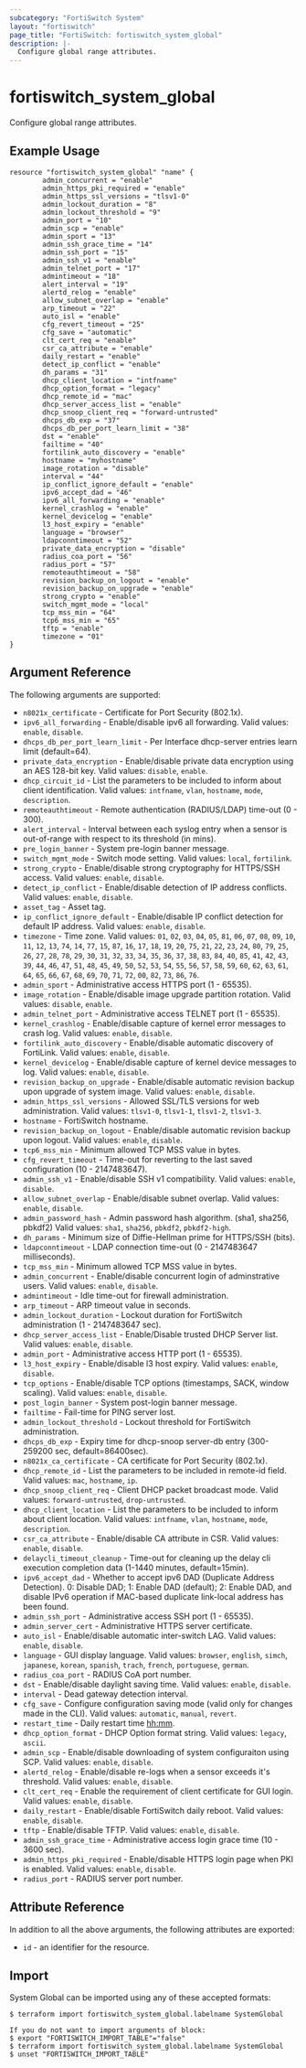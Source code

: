 ```yaml
---
subcategory: "FortiSwitch System"
layout: "fortiswitch"
page_title: "FortiSwitch: fortiswitch_system_global"
description: |-
  Configure global range attributes.
---
```


# fortiswitch_system_global
Configure global range attributes.

## Example Usage

```hcl
resource "fortiswitch_system_global" "name" {
        admin_concurrent = "enable"
        admin_https_pki_required = "enable"
        admin_https_ssl_versions = "tlsv1-0"
        admin_lockout_duration = "8"
        admin_lockout_threshold = "9"
        admin_port = "10"
        admin_scp = "enable"
        admin_sport = "13"
        admin_ssh_grace_time = "14"
        admin_ssh_port = "15"
        admin_ssh_v1 = "enable"
        admin_telnet_port = "17"
        admintimeout = "18"
        alert_interval = "19"
        alertd_relog = "enable"
        allow_subnet_overlap = "enable"
        arp_timeout = "22"
        auto_isl = "enable"
        cfg_revert_timeout = "25"
        cfg_save = "automatic"
        clt_cert_req = "enable"
        csr_ca_attribute = "enable"
        daily_restart = "enable"
        detect_ip_conflict = "enable"
        dh_params = "31"
        dhcp_client_location = "intfname"
        dhcp_option_format = "legacy"
        dhcp_remote_id = "mac"
        dhcp_server_access_list = "enable"
        dhcp_snoop_client_req = "forward-untrusted"
        dhcps_db_exp = "37"
        dhcps_db_per_port_learn_limit = "38"
        dst = "enable"
        failtime = "40"
        fortilink_auto_discovery = "enable"
        hostname = "myhostname"
        image_rotation = "disable"
        interval = "44"
        ip_conflict_ignore_default = "enable"
        ipv6_accept_dad = "46"
        ipv6_all_forwarding = "enable"
        kernel_crashlog = "enable"
        kernel_devicelog = "enable"
        l3_host_expiry = "enable"
        language = "browser"
        ldapconntimeout = "52"
        private_data_encryption = "disable"
        radius_coa_port = "56"
        radius_port = "57"
        remoteauthtimeout = "58"
        revision_backup_on_logout = "enable"
        revision_backup_on_upgrade = "enable"
        strong_crypto = "enable"
        switch_mgmt_mode = "local"
        tcp_mss_min = "64"
        tcp6_mss_min = "65"
        tftp = "enable"
        timezone = "01"
}
```

## Argument Reference

The following arguments are supported:

* `n8021x_certificate` - Certificate for Port Security (802.1x).
* `ipv6_all_forwarding` - Enable/disable ipv6 all forwarding. Valid values: `enable`, `disable`.
* `dhcps_db_per_port_learn_limit` - Per Interface dhcp-server entries learn limit (default=64).
* `private_data_encryption` - Enable/disable private data encryption using an AES 128-bit key. Valid values: `disable`, `enable`.
* `dhcp_circuit_id` - List the parameters to be included to inform about client identification. Valid values: `intfname`, `vlan`, `hostname`, `mode`, `description`.
* `remoteauthtimeout` - Remote authentication (RADIUS/LDAP) time-out (0 - 300).
* `alert_interval` - Interval between each syslog entry when a sensor is out-of-range with respect to its threshold (in mins).
* `pre_login_banner` - System pre-login banner message.
* `switch_mgmt_mode` - Switch mode setting. Valid values: `local`, `fortilink`.
* `strong_crypto` - Enable/disable strong cryptography for HTTPS/SSH access. Valid values: `enable`, `disable`.
* `detect_ip_conflict` - Enable/disable detection of IP address conflicts. Valid values: `enable`, `disable`.
* `asset_tag` - Asset tag.
* `ip_conflict_ignore_default` - Enable/disable IP conflict detection for default IP address. Valid values: `enable`, `disable`.
* `timezone` - Time zone. Valid values: `01`, `02`, `03`, `04`, `05`, `81`, `06`, `07`, `08`, `09`, `10`, `11`, `12`, `13`, `74`, `14`, `77`, `15`, `87`, `16`, `17`, `18`, `19`, `20`, `75`, `21`, `22`, `23`, `24`, `80`, `79`, `25`, `26`, `27`, `28`, `78`, `29`, `30`, `31`, `32`, `33`, `34`, `35`, `36`, `37`, `38`, `83`, `84`, `40`, `85`, `41`, `42`, `43`, `39`, `44`, `46`, `47`, `51`, `48`, `45`, `49`, `50`, `52`, `53`, `54`, `55`, `56`, `57`, `58`, `59`, `60`, `62`, `63`, `61`, `64`, `65`, `66`, `67`, `68`, `69`, `70`, `71`, `72`, `00`, `82`, `73`, `86`, `76`.
* `admin_sport` - Administrative access HTTPS port (1 - 65535).
* `image_rotation` - Enable/disable image upgrade partition rotation. Valid values: `disable`, `enable`.
* `admin_telnet_port` - Administrative access TELNET port (1 - 65535).
* `kernel_crashlog` - Enable/disable capture of kernel error messages to crash log. Valid values: `enable`, `disable`.
* `fortilink_auto_discovery` - Enable/disable automatic discovery of FortiLink. Valid values: `enable`, `disable`.
* `kernel_devicelog` - Enable/disable capture of kernel device messages to log. Valid values: `enable`, `disable`.
* `revision_backup_on_upgrade` - Enable/disable automatic revision backup upon upgrade of system image. Valid values: `enable`, `disable`.
* `admin_https_ssl_versions` - Allowed SSL/TLS versions for web administration. Valid values: `tlsv1-0`, `tlsv1-1`, `tlsv1-2`, `tlsv1-3`.
* `hostname` - FortiSwitch hostname.
* `revision_backup_on_logout` - Enable/disable automatic revision backup upon logout. Valid values: `enable`, `disable`.
* `tcp6_mss_min` - Minimum allowed TCP MSS value in bytes.
* `cfg_revert_timeout` - Time-out for reverting to the last saved configuration (10 - 2147483647).
* `admin_ssh_v1` - Enable/disable SSH v1 compatibility. Valid values: `enable`, `disable`.
* `allow_subnet_overlap` - Enable/disable subnet overlap. Valid values: `enable`, `disable`.
* `admin_password_hash` - Admin password hash algorithm. (sha1, sha256, pbkdf2) Valid values: `sha1`, `sha256`, `pbkdf2`, `pbkdf2-high`.
* `dh_params` - Minimum size of Diffie-Hellman prime for HTTPS/SSH (bits).
* `ldapconntimeout` - LDAP connection time-out (0 - 2147483647 milliseconds).
* `tcp_mss_min` - Minimum allowed TCP MSS value in bytes.
* `admin_concurrent` - Enable/disable concurrent login of adminstrative users. Valid values: `enable`, `disable`.
* `admintimeout` - Idle time-out for firewall administration.
* `arp_timeout` - ARP timeout value in seconds.
* `admin_lockout_duration` - Lockout duration for FortiSwitch administration (1 - 2147483647 sec).
* `dhcp_server_access_list` - Enable/Disable trusted DHCP Server list. Valid values: `enable`, `disable`.
* `admin_port` - Administrative access HTTP port (1 - 65535).
* `l3_host_expiry` - Enable/disable l3 host expiry. Valid values: `enable`, `disable`.
* `tcp_options` - Enable/disable TCP options (timestamps, SACK, window scaling). Valid values: `enable`, `disable`.
* `post_login_banner` - System post-login banner message.
* `failtime` - Fail-time for PING server lost.
* `admin_lockout_threshold` - Lockout threshold for FortiSwitch administration.
* `dhcps_db_exp` - Expiry time for dhcp-snoop server-db entry (300-259200 sec, default=86400sec).
* `n8021x_ca_certificate` - CA certificate for Port Security (802.1x).
* `dhcp_remote_id` - List the parameters to be included in remote-id field. Valid values: `mac`, `hostname`, `ip`.
* `dhcp_snoop_client_req` - Client DHCP packet broadcast mode. Valid values: `forward-untrusted`, `drop-untrusted`.
* `dhcp_client_location` - List the parameters to be included to inform about client location. Valid values: `intfname`, `vlan`, `hostname`, `mode`, `description`.
* `csr_ca_attribute` - Enable/disable CA attribute in CSR. Valid values: `enable`, `disable`.
* `delaycli_timeout_cleanup` - Time-out for cleaning up the delay cli execution completion data (1-1440 minutes, default=15min).
* `ipv6_accept_dad` - Whether to accept ipv6 DAD (Duplicate Address Detection).
	0: Disable DAD;
	1: Enable DAD (default);
	2: Enable DAD, and disable IPv6 operation if MAC-based duplicate link-local address has been found.
* `admin_ssh_port` - Administrative access SSH port (1 - 65535).
* `admin_server_cert` - Administrative HTTPS server certificate.
* `auto_isl` - Enable/disable automatic inter-switch LAG. Valid values: `enable`, `disable`.
* `language` - GUI display language. Valid values: `browser`, `english`, `simch`, `japanese`, `korean`, `spanish`, `trach`, `french`, `portuguese`, `german`.
* `radius_coa_port` - RADIUS CoA port number.
* `dst` - Enable/disable daylight saving time. Valid values: `enable`, `disable`.
* `interval` - Dead gateway detection interval.
* `cfg_save` - Configure configuration saving mode (valid only for changes made in the CLI). Valid values: `automatic`, `manual`, `revert`.
* `restart_time` - Daily restart time <hh:mm>.
* `dhcp_option_format` - DHCP Option format string. Valid values: `legacy`, `ascii`.
* `admin_scp` - Enable/disable downloading of system configuraiton using SCP. Valid values: `enable`, `disable`.
* `alertd_relog` - Enable/disable re-logs when a sensor exceeds it's threshold. Valid values: `enable`, `disable`.
* `clt_cert_req` - Enable the requirement of client certificate for GUI login. Valid values: `enable`, `disable`.
* `daily_restart` - Enable/disable FortiSwitch daily reboot. Valid values: `enable`, `disable`.
* `tftp` - Enable/disable TFTP. Valid values: `enable`, `disable`.
* `admin_ssh_grace_time` - Administrative access login grace time (10 - 3600 sec).
* `admin_https_pki_required` - Enable/disable HTTPS login page when PKI is enabled. Valid values: `enable`, `disable`.
* `radius_port` - RADIUS server port number.


## Attribute Reference

In addition to all the above arguments, the following attributes are exported:
* `id` - an identifier for the resource.

## Import

System Global can be imported using any of these accepted formats:
```
$ terraform import fortiswitch_system_global.labelname SystemGlobal

If you do not want to import arguments of block:
$ export "FORTISWITCH_IMPORT_TABLE"="false"
$ terraform import fortiswitch_system_global.labelname SystemGlobal
$ unset "FORTISWITCH_IMPORT_TABLE"
```
